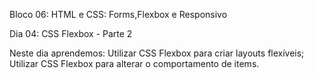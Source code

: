 Bloco 06: HTML e CSS: Forms,Flexbox e Responsivo 

Dia 04: CSS Flexbox - Parte 2 

Neste dia aprendemos: 
Utilizar CSS Flexbox para criar layouts flexíveis; 
Utilizar CSS Flexbox para alterar o comportamento de items. 